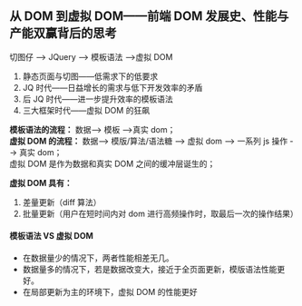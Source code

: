 ## 从 DOM 到虚拟 DOM——前端 DOM 发展史、性能与产能双赢背后的思考

切图仔 --> JQuery --> 模板语法 -->虚拟 DOM

1. 静态页面与切图——低需求下的低要求
2. JQ 时代——日益增长的需求与低下开发效率的矛盾
3. 后 JQ 时代——进一步提升效率的模板语法
4. 三大框架时代——虚拟 DOM 的狂飙

**模板语法的流程：** 数据--> 模板 -->真实 dom；  
**虚拟 DOM 的流程：** 数据--> 模版/算法/语法糖 --> 虚拟 dom --> 一系列 js 操作 --> 真实 dom；  
虚拟 DOM 是作为数据和真实 DOM 之间的缓冲层诞生的；

**虚拟 DOM 具有：**

1. 差量更新（diff 算法）
2. 批量更新（用户在短时间内对 dom 进行高频操作时，取最后一次的操作结果）

#### 模板语法 VS 虚拟 DOM

- 在数据量少的情况下，两者性能相差无几。
- 数据量多的情况下，若是数据改变大，接近于全页面更新，模版语法性能更好。
- 在局部更新为主的环境下，虚拟 DOM 的性能更好
